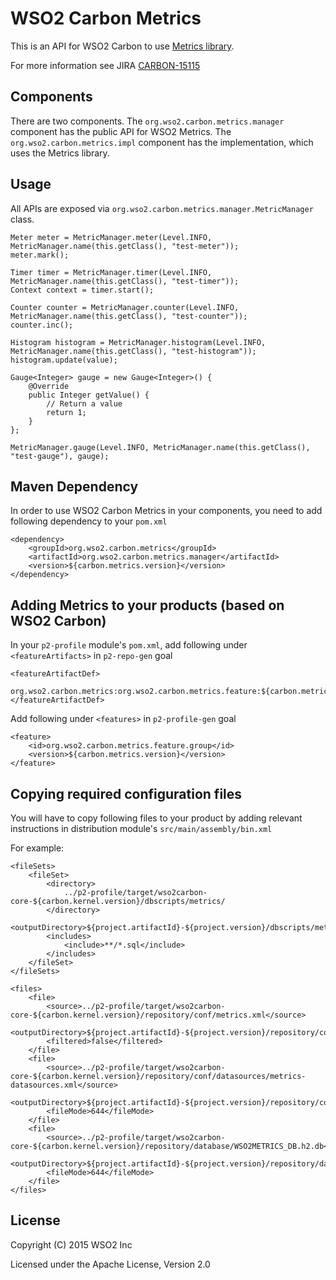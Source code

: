 WSO2 Carbon Metrics
===================

This is an API for WSO2 Carbon to use [Metrics library](https://dropwizard.github.io/metrics/).

For more information see JIRA [CARBON-15115](https://wso2.org/jira/browse/CARBON-15115)

## Components

There are two components. The `org.wso2.carbon.metrics.manager` component has the public API for WSO2 Metrics. The `org.wso2.carbon.metrics.impl` component has the implementation, which uses the Metrics library.

## Usage

All APIs are exposed via `org.wso2.carbon.metrics.manager.MetricManager` class.

```
Meter meter = MetricManager.meter(Level.INFO, MetricManager.name(this.getClass(), "test-meter"));
meter.mark();

Timer timer = MetricManager.timer(Level.INFO, MetricManager.name(this.getClass(), "test-timer"));
Context context = timer.start();

Counter counter = MetricManager.counter(Level.INFO, MetricManager.name(this.getClass(), "test-counter"));
counter.inc();

Histogram histogram = MetricManager.histogram(Level.INFO, MetricManager.name(this.getClass(), "test-histogram"));
histogram.update(value);

Gauge<Integer> gauge = new Gauge<Integer>() {
    @Override
    public Integer getValue() {
        // Return a value
        return 1;
    }
};

MetricManager.gauge(Level.INFO, MetricManager.name(this.getClass(), "test-gauge"), gauge);
```

## Maven Dependency

In order to use WSO2 Carbon Metrics in your components, you need to add following dependency to your `pom.xml`

```
<dependency>
    <groupId>org.wso2.carbon.metrics</groupId>
    <artifactId>org.wso2.carbon.metrics.manager</artifactId>
    <version>${carbon.metrics.version}</version>
</dependency>
```

## Adding Metrics to your products (based on WSO2 Carbon)

In your `p2-profile` module's `pom.xml`, add following under `<featureArtifacts>` in `p2-repo-gen` goal

```
<featureArtifactDef>
    org.wso2.carbon.metrics:org.wso2.carbon.metrics.feature:${carbon.metrics.version}
</featureArtifactDef>
```

Add following under `<features>` in `p2-profile-gen` goal

```
<feature>
    <id>org.wso2.carbon.metrics.feature.group</id>
    <version>${carbon.metrics.version}</version>
</feature>
```

## Copying required configuration files

You will have to copy following files to your product by adding relevant instructions in distribution module's `src/main/assembly/bin.xml`

For example:

```
<fileSets>
    <fileSet>
        <directory>
            ../p2-profile/target/wso2carbon-core-${carbon.kernel.version}/dbscripts/metrics/
        </directory>
        <outputDirectory>${project.artifactId}-${project.version}/dbscripts/metrics</outputDirectory>
        <includes>
            <include>**/*.sql</include>
        </includes>
    </fileSet>
</fileSets>

<files>
    <file>
        <source>../p2-profile/target/wso2carbon-core-${carbon.kernel.version}/repository/conf/metrics.xml</source>
        <outputDirectory>${project.artifactId}-${project.version}/repository/conf/</outputDirectory>
        <filtered>false</filtered>
    </file>
    <file>
        <source>../p2-profile/target/wso2carbon-core-${carbon.kernel.version}/repository/conf/datasources/metrics-datasources.xml</source>
        <outputDirectory>${project.artifactId}-${project.version}/repository/conf/datasources/</outputDirectory>
        <fileMode>644</fileMode>
    </file>
    <file>
        <source>../p2-profile/target/wso2carbon-core-${carbon.kernel.version}/repository/database/WSO2METRICS_DB.h2.db</source>
        <outputDirectory>${project.artifactId}-${project.version}/repository/database/</outputDirectory>
        <fileMode>644</fileMode>
    </file>
</files>
```

## License

Copyright (C) 2015 WSO2 Inc

Licensed under the Apache License, Version 2.0
